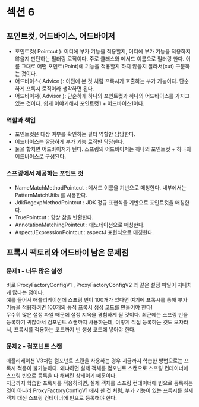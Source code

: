 # 섹션 6

## 포인트컷, 어드바이스, 어드바이저

* 포인트컷( Pointcut ): 어디에 부가 기능을 적용할지, 어디에 부가 기능을 적용하지 않을지 판단하는 필터링 로직이다.
주로 클래스와 메서드 이름으로 필터링 한다. 이름 그대로 어떤 포인트(Point)에 기능을 적용할지 하지 않을지 잘라서(cut) 구분하는 것이다.
* 어드바이스( Advice ): 이전에 본 것 처럼 프록시가 호출하는 부가 기능이다. 단순하게 프록시 로직이라 생각하면 된다.
* 어드바이저( Advisor ): 단순하게 하나의 포인트컷과 하나의 어드바이스를 가지고 있는 것이다. 쉽게 이야기해서 포인트컷1 + 어드바이스1이다.

### 역할과 책임

* 포인트컷은 대상 여부를 확인하는 필터 역할만 담당한다.
* 어드바이스는 깔끔하게 부가 기능 로직만 담당한다.
* 둘을 합치면 어드바이저가 된다. 스프링의 어드바이저는 하나의 포인트컷 + 하나의 어드바이스로 구성된다.

### 스프링에서 제공하는 포인트 컷

* NameMatchMethodPointcut : 메서드 이름을 기반으로 매칭한다. 내부에서는 PatternMatchUtils 를 사용한다.
* JdkRegexpMethodPointcut : JDK 정규 표현식을 기반으로 포인트컷을 매칭한다.
* TruePointcut : 항상 참을 반환한다.
* AnnotationMatchingPointcut : 애노테이션으로 매칭한다.
* AspectJExpressionPointcut : aspectJ 표현식으로 매칭한다.

## 프록시 팩토리와 어드바이 남은 문제점

### 문제1 - 너무 많은 설정
바로 ProxyFactoryConfigV1 , ProxyFactoryConfigV2 와 같은 설정 파일이 지나치게 많다는 점이다.  
예를 들어서 애플리케이션에 스프링 빈이 100개가 있다면 여기에 프록시를 통해 부가 기능을 적용하려면 100개의 동적 프록시 생성 코드를 만들어야 한다!  
무수히 많은 설정 파일 때문에 설정 지옥을 경험하게 될 것이다. 최근에는 스프링 빈을 등록하기 귀찮아서 컴포넌트 스캔까지 사용하는데, 이렇게 직접 등록하는 것도 모자라서, 프록시를 적용하는 코드까지 빈 생성 코드에 넣어야 한다.

### 문제2 - 컴포넌트 스캔
애플리케이션 V3처럼 컴포넌트 스캔을 사용하는 경우 지금까지 학습한 방법으로는 프록시 적용이 불가능하다. 왜냐하면 실제 객체를 컴포넌트 스캔으로 스프링 컨테이너에 스프링 빈으로 등록을 다 해버린 상태이기 때문이다.  
지금까지 학습한 프록시를 적용하려면, 실제 객체를 스프링 컨테이너에 빈으로 등록하는 것이 아니라 ProxyFactoryConfigV1 에서 한 것 처럼, 부가 기능이 있는 프록시를 실제 객체 대신 스프링 컨테이너에 빈으로 등록해야 한다.
